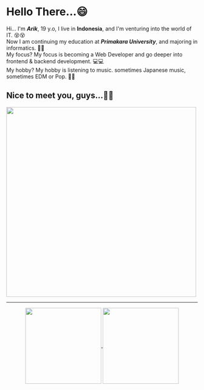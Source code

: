  <h1>Hello There...😄</h1>     
                
<span>Hi... I'm <i><b>Arik</b></i>, 19 y.o, I live in <b>Indonesia</b>, and I'm venturing into the world of IT. 😵😵</span><br/>
<span>Now I am continuing my education at <i><b>Primakara University</b></i>, and majoring in informatics. 🧑‍🎓</span><br/>
<span>My focus? My focus is becoming a Web Developer and go deeper into frontend & backend development. 💻💻</span><br/>
<span>My hobby? My hobby is listening to music. sometimes Japanese music, sometimes EDM or Pop. 🎵🎵</span><br/>
<h2><b>Nice to meet you, guys...👋👋</b></h2>
<img width=500 src="https://image.myanimelist.net/ui/5LYzTBVoS196gvYvw3zjwFhXVJkIUXlOkrAV4qlORTE">
 
<hr>

<p align="center">
    <a href="https://github.com/anuraghazra/github-readme-stats">
      <img height=200 align="center" src="https://github-readme-stats.vercel.app/api?username=ArikusumaWardana&show_icons=true" />
    </a>
    <a href="https://github.com/anuraghazra/convoychat">
      <img height=200 align="center" src="https://github-readme-stats.vercel.app/api/top-langs?username=ArikusumaWardana&layout=compact&langs_count=8&card_width=320" />
    </a>
</p>

